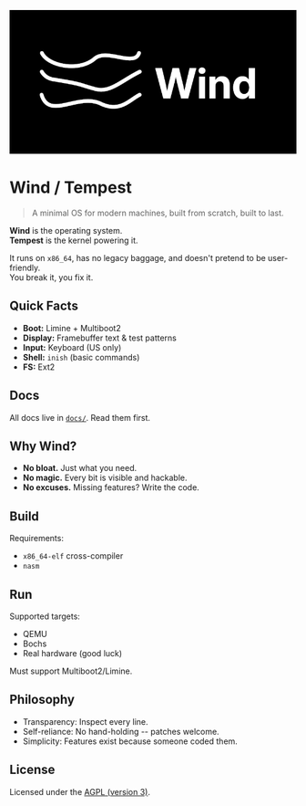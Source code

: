 ![Wind Logo (Wide Version)](logo/wind_wide.png)

# Wind / Tempest

> A minimal OS for modern machines, built from scratch, built to last.

**Wind** is the operating system.  
**Tempest** is the kernel powering it.

It runs on `x86_64`, has no legacy baggage, and doesn't pretend to be user-friendly.  
You break it, you fix it.

## Quick Facts

- **Boot:** Limine + Multiboot2  
- **Display:** Framebuffer text & test patterns  
- **Input:** Keyboard (US only)  
- **Shell:** `inish` (basic commands)  
- **FS:** Ext2

## Docs

All docs live in [`docs/`](docs/Main.md). Read them first.

## Why Wind?

- **No bloat.** Just what you need.  
- **No magic.** Every bit is visible and hackable.  
- **No excuses.** Missing features? Write the code.

## Build

Requirements:

- `x86_64-elf` cross-compiler  
- `nasm`

## Run

Supported targets:

- QEMU
- Bochs
- Real hardware (good luck)

Must support Multiboot2/Limine.

## Philosophy

- Transparency: Inspect every line.
- Self-reliance: No hand-holding -- patches welcome.
- Simplicity: Features exist because someone coded them.

## License

Licensed under the [AGPL (version 3)](LICENSE).